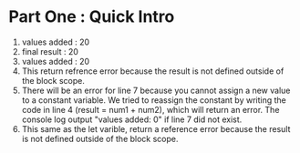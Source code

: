# Part One : Quick Intro
1.  values added : 20
2.  final result : 20
3.  values added : 20
4.  This return refrence error because the result is not defined outside of the block scope.
5.  There will be an error for line 7 because you cannot assign a new value to a constant variable. We tried to reassign the constant by writing the code in line 4 (result = num1 + num2), which will return an error. The console log output "values added: 0" if line 7 did not exist.
6.  This same as the let varible, return a reference error because the result is not defined outside of the block scope.